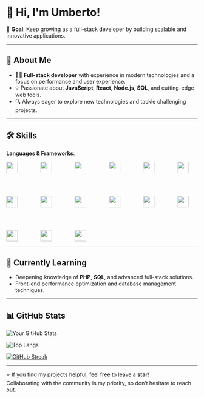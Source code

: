 # 👋 Hi, I'm Umberto!

🎯 **Goal**: Keep growing as a full-stack developer by building scalable and innovative applications.

---

## 🚀 About Me
- 👨‍💻 **Full-stack developer** with experience in modern technologies and a focus on performance and user experience.
- 💡 Passionate about **JavaScript**, **React**, **Node.js**, **SQL**, and cutting-edge web tools.
- 🔍 Always eager to explore new technologies and tackle challenging projects.

---

## 🛠️ Skills
**Languages & Frameworks**:
<div style="display: flex; flex-wrap: wrap; gap: 60px;">
  <img src="https://img.shields.io/badge/HTML5-%23E34F26.svg?style=flat&logo=html5&logoColor=white" height="30"/>
  <img src="https://img.shields.io/badge/CSS3-%231572B6.svg?style=flat&logo=css3&logoColor=white" height="30"/>
  <img src="https://img.shields.io/badge/JavaScript-%23F7DF1E.svg?style=flat&logo=javascript&logoColor=black" height="30"/>
  <img src="https://img.shields.io/badge/TypeScript-%23007ACC.svg?style=flat&logo=typescript&logoColor=white" height="30"/>
  <img src="https://img.shields.io/badge/React-%2320232a.svg?style=flat&logo=react&logoColor=%2361DAFB" height="30"/>
  <img src="https://img.shields.io/badge/Node.js-%23339933.svg?style=flat&logo=node.js&logoColor=white" height="30"/>
  <img src="https://img.shields.io/badge/Next.js-%23000000.svg?style=flat&logo=next.js&logoColor=white" height="30"/>
  <img src="https://img.shields.io/badge/Redux-%23593d88.svg?style=flat&logo=redux&logoColor=white" height="30"/>
  <img src="https://img.shields.io/badge/TailwindCSS-%2338B2AC.svg?style=flat&logo=tailwindcss&logoColor=white" height="30"/>
  <img src="https://img.shields.io/badge/Sass-%23CC6699.svg?style=flat&logo=sass&logoColor=white" height="30"/>
  <img src="https://img.shields.io/badge/MongoDB-%2347A248.svg?style=flat&logo=mongodb&logoColor=white" height="30"/>
  <img src="https://img.shields.io/badge/MySQL-%234479A1.svg?style=flat&logo=mysql&logoColor=white" height="30"/>
  <img src="https://img.shields.io/badge/Supabase-%234A61B0.svg?style=flat&logo=supabase&logoColor=white" height="30"/>
  <img src="https://img.shields.io/badge/PHP-%238777BB.svg?style=flat&logo=php&logoColor=white" height="30"/>
  <img src="https://img.shields.io/badge/Java-%23007396.svg?style=flat&logo=java&logoColor=white" height="30"/>
</div>

---

## 🌱 Currently Learning
- Deepening knowledge of **PHP**, **SQL**, and advanced full-stack solutions.
- Front-end performance optimization and database management techniques.

---

## 📊 GitHub Stats

![Your GitHub Stats](https://github-readme-stats.vercel.app/api?username=novellis98&show_icons=true&theme=radical)

![Top Langs](https://github-readme-stats.vercel.app/api/top-langs/?username=novellis98&layout=compact&theme=radical)

[![GitHub Streak](https://github-readme-streak-stats.herokuapp.com/?user=novellis98&theme=radical)](https://git.io/streak-stats)

---

⭐ If you find my projects helpful, feel free to leave a **star**!  
Collaborating with the community is my priority, so don’t hesitate to reach out.
